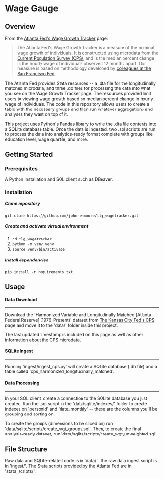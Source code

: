 # Wage Gauge
## Overview
From the [Atlanta Fed's Wage Growth Tracker](https://www.atlantafed.org/chcs/wage-growth-tracker) page:
> The Atlanta Fed's Wage Growth Tracker is a measure of the nominal wage growth of individuals. It is constructed 
> using microdata from the [Current Population Survey (CPS)](http://www.census.gov/cps/), and is the median percent 
> change in the hourly wage of individuals observed 12 months apart. Our measure is based on methodology developed
> by [colleagues at the San Francisco Fed](http://www.frbsf.org/economic-research/nominal-wage-rigidity/).

The Atlanta Fed provides Stata resources -- a .dta file for the longitudinally matched microdata, and three .do files for processing the data into what you see on the Wage Growth Tracker page. The resources provided limit users to viewing wage growth based on median percent change in hourly wage of individuals. The code in this repository allows users to create a table with the necessary groups and then run whatever aggregations and analyses they want on top of it.

This project uses Python's Pandas library to write the .dta file contents into a SQLite database table. Once the data is ingested, two .sql scripts are run to process the data into analytics-ready format complete with groups like education level, wage quartile, and more.

## Getting Started
### Prerequisites
A Python installation and SQL client such as DBeaver.

### Installation
##### Clone repository
`git clone https://github.com/john-e-moore/tlg_wagetracker.git`
##### Create and activate virtual environment
1. `cd tlg_wagetracker`
2. `python -m venv venv`
3. `source venv/bin/activate`
##### Install dependencies
`pip install -r requirements.txt`

## Usage
#### Data Download
----------------------------------------
Download the 'Harmonized Variable and Longitudinally Matched [Atlanta Federal Reserve] (1976-Present)' dataset from [The Kansas City Fed's CPS page](https://cps.kansascityfed.org/) and move it to the 'data/' folder inside this project.

The last updated timestamp is included on this page as well as other information about the CPS microdata.

#### SQLite Ingest
----------------------------------------
Running 'ingest/ingest_cps.py' will create a SQLite database (.db file) and a table called 'cps_harmonized_longitudinally_matched'.

#### Data Processing
----------------------------------------
In your SQL client, create a connection to the SQLite database you just created. Run the .sql script in the 'data/sqlite/indexes/' folder to create indexes on 'personid' and 'date_monthly' -- these are the columns you'll be grouping and sorting on.

To create the groups (dimensions to be sliced on) run 'data/sqlite/scripts/create_wgt_groups.sql'. Then, to create the final analysis-ready dataset, run 'data/sqlite/scripts/create_wgt_unweighted.sql'.

## File Structure
Raw data and SQLite-related code is in 'data/'. The raw data ingest script is in  'ingest/'. The Stata scripts provided by the Atlanta Fed are in 'stata_scripts/'.
